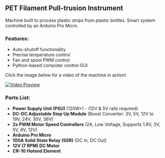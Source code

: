 ## PET Filament Pull-trusion Instrument

Machine built to process plastic strips from plastic bottles. 
Smart system controlled by an Arduino Pro Micro. 

### Features:
- Auto-shutoff functionality
- Precise temperature control
- Fan and spool PWM control
- Python-based computer control GUI

Click the image below for a video of the machine in action!

[![Video Preview](https://img.youtube.com/vi/6cM1gNl8eds/0.jpg)](https://www.youtube.com/shorts/6cM1gNl8eds)

### Parts List:
- **Power Supply Unit (PSU)** (120W+) - (12V & 5V rails required)
- **DC-DC Adjustable Step Up Module** (Boost Converter: 3V, 5V, 12V to 19V, 24V, 30V, 36V)
- **2x PWM Motor Speed Controllers** (2A, Low Voltage, Supports 1.8V, 3V, 5V, 6V, 12V)
- **Arduino Pro Micro**
- **100A Solid State Relay (SSR)** (DC In, DC Out)
- **12V (7 RPM) DC Motor**
- **CR-10 Hotend Element**
